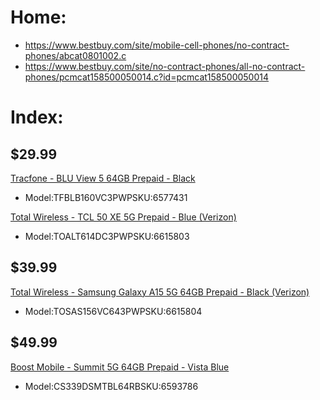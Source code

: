 # Home:
- https://www.bestbuy.com/site/mobile-cell-phones/no-contract-phones/abcat0801002.c
- https://www.bestbuy.com/site/no-contract-phones/all-no-contract-phones/pcmcat158500050014.c?id=pcmcat158500050014


# Index:
## $29.99
[Tracfone - BLU View 5 64GB Prepaid - Black](https://www.bestbuy.com/site/tracfone-blu-view-5-64gb-prepaid-black/6577431.p?skuId=6577431)
- Model:TFBLB160VC3PWPSKU:6577431

[Total Wireless - TCL 50 XE 5G Prepaid - Blue (Verizon)](https://www.bestbuy.com/site/total-wireless-tcl-50-xe-5g-prepaid-blue-verizon/6615803.p?skuId=6615803)
- Model:TOALT614DC3PWPSKU:6615803

## $39.99
[Total Wireless - Samsung Galaxy A15 5G 64GB Prepaid - Black (Verizon)](https://www.bestbuy.com/site/total-wireless-samsung-galaxy-a15-5g-64gb-prepaid-black-verizon/6615804.p?skuId=6615804)
- Model:TOSAS156VC643PWPSKU:6615804

## $49.99 
[Boost Mobile - Summit 5G 64GB Prepaid - Vista Blue](https://www.bestbuy.com/site/boost-mobile-summit-5g-64gb-prepaid-vista-blue/6593786.p?skuId=6593786)
- Model:CS339DSMTBL64RBSKU:6593786
